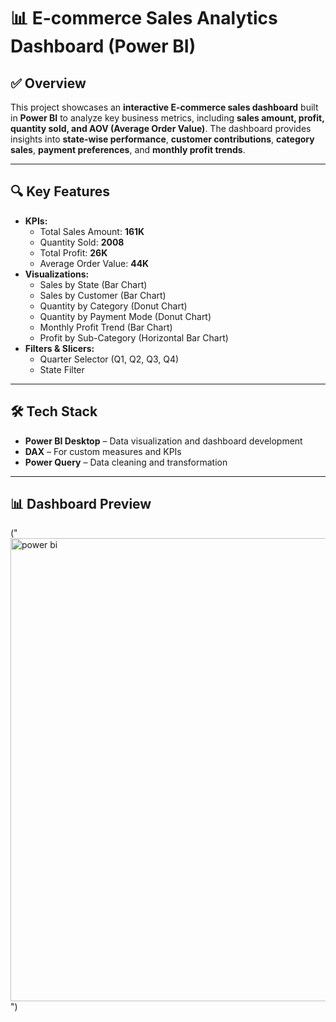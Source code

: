 # 📊 E-commerce Sales Analytics Dashboard (Power BI)

## ✅ Overview
This project showcases an **interactive E-commerce sales dashboard** built in **Power BI** to analyze key business metrics, including **sales amount, profit, quantity sold, and AOV (Average Order Value)**. The dashboard provides insights into **state-wise performance**, **customer contributions**, **category sales**, **payment preferences**, and **monthly profit trends**.

---

## 🔍 Key Features
- **KPIs:**
  - Total Sales Amount: **161K**
  - Quantity Sold: **2008**
  - Total Profit: **26K**
  - Average Order Value: **44K**
- **Visualizations:**
  - Sales by State (Bar Chart)
  - Sales by Customer (Bar Chart)
  - Quantity by Category (Donut Chart)
  - Quantity by Payment Mode (Donut Chart)
  - Monthly Profit Trend (Bar Chart)
  - Profit by Sub-Category (Horizontal Bar Chart)
- **Filters & Slicers:**
  - Quarter Selector (Q1, Q2, Q3, Q4)
  - State Filter

---

## 🛠 Tech Stack
- **Power BI Desktop** – Data visualization and dashboard development
- **DAX** – For custom measures and KPIs
- **Power Query** – Data cleaning and transformation

---

## 📊 Dashboard Preview

("<img width="1323" height="741" alt="power bi" src="https://github.com/user-attachments/assets/72435b4e-6403-4f23-b268-4bd400478cda" />
")
